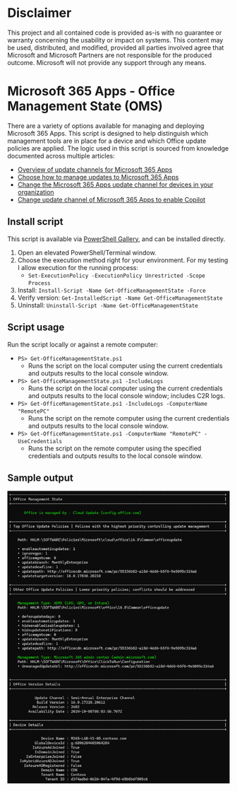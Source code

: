 # Disclaimer
This project and all contained code is provided as-is with no guarantee or warranty concerning the usability or impact on systems. This content may be used, distributed, and modified, provided all parties involved agree that Microsoft and Microsoft Partners are not responsible for the produced outcome. Microsoft will not provide any support through any means.

# Microsoft 365 Apps - Office Management State (OMS)

There are a variety of options available for managing and deploying Microsoft 365 Apps. This script is designed to help distinguish which management tools are in place for a device and which Office update policies are applied. The logic used in this script is sourced from knowledge documented across multiple articles:

- [Overview of update channels for Microsoft 365 Apps](https://learn.microsoft.com/microsoft-365-apps/updates/overview-update-channels)
- [Choose how to manage updates to Microsoft 365 Apps](https://learn.microsoft.com/microsoft-365-apps/updates/choose-how-manage-updates-microsoft-365-apps)
- [Change the Microsoft 365 Apps update channel for devices in your organization](https://learn.microsoft.com/microsoft-365-apps/updates/change-update-channels)
- [Change update channel of Microsoft 365 Apps to enable Copilot](https://learn.microsoft.com/microsoft-365-apps/updates/change-channel-for-copilot)

## Install script
This script is available via [PowerShell Gallery](https://www.powershellgallery.com/packages/Get-OfficeManagementState), and can be installed directly.
1. Open an elevated PowerShell/Terminal window.
2. Choose the execution method right for your environment. For my testing I allow execution for the running process:
    - `Set-ExecutionPolicy -ExecutionPolicy Unrestricted -Scope Process`
4. Install: `Install-Script -Name Get-OfficeManagementState -Force`
5. Verify version: `Get-InstalledScript -Name Get-OfficeManagementState`
6. Uninstall: `Uninstall-Script -Name Get-OfficeManagementState`

## Script usage
Run the script locally or against a remote computer:
- `PS> Get-OfficeManagementState.ps1`
    - Runs the script on the local computer using the current credentials and outputs results to the local console window.
- `PS> Get-OfficeManagementState.ps1 -IncludeLogs`
    - Runs the script on the local computer using the current credentials and outputs results to the local console window; includes C2R logs.
- `PS> Get-OfficeManagementState.ps1 -IncludeLogs -ComputerName "RemotePC"`
    - Runs the script on the remote computer using the current credentials and outputs results to the local console window.
- `PS> Get-OfficeManagementState.ps1 -ComputerName "RemotePC" -UseCredentials`
    - Runs the script on the remote computer using the specified credentials and outputs results to the local console window.
   
## Sample output
![OMS sample output](https://github.com/bobclements-msft/Microsoft-365-Apps/blob/main/OfficeManagementState/images/OMS-sample.png)
